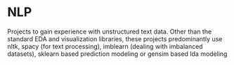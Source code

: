 # NLP
Projects to gain experience with unstructured text data. Other than the standard EDA and visualization libraries, these projects predominantly use nltk, spacy (for text processing), imblearn (dealing with imbalanced datasets), sklearn based prediction modeling or gensim based lda modeling 
